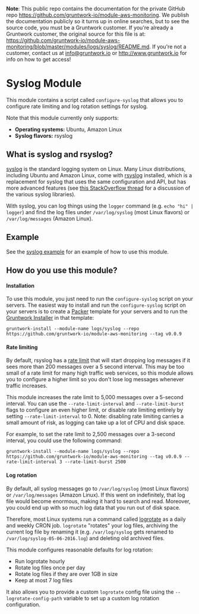 **Note**: This public repo contains the documentation for the private GitHub repo <https://github.com/gruntwork-io/module-aws-monitoring>.
We publish the documentation publicly so it turns up in online searches, but to see the source code, you must be a Gruntwork customer.
If you're already a Gruntwork customer, the original source for this file is at: <https://github.com/gruntwork-io/module-aws-monitoring/blob/master/modules/logs/syslog/README.md>.
If you're not a customer, contact us at <info@gruntwork.io> or <http://www.gruntwork.io> for info on how to get access!

# Syslog Module

This module contains a script called `configure-syslog` that allows you to configure rate limiting and log rotation
settings for syslog.

Note that this module currently only supports:

* **Operating systems:** Ubuntu, Amazon Linux
* **Syslog flavors:** rsyslog

## What is syslog and rsyslog?

[syslog](https://en.wikipedia.org/wiki/Syslog) is the standard logging system on Linux. Many Linux distributions,
including Ubuntu and Amazon Linux, come with [rsyslog](http://www.rsyslog.com/) installed, which is a replacement for
syslog that uses the same configuration and API, but has more advanced features (see [this StackOverflow
thread](http://serverfault.com/a/692329/326638) for a discussion of the various syslog libraries).

With syslog, you can log things using the `logger` command (e.g. `echo "hi" | logger`) and find the log files under
`/var/log/syslog` (most Linux flavors) or `/var/log/messages` (Amazon Linux).

## Example

See the [syslog example](/examples/syslog) for an example of how to use this module.

## How do you use this module?

#### Installation

To use this module, you just need to run the `configure-syslog` script on your servers. The easiest way to install and
run the `configure-syslog` script on your servers is to create a [Packer](https://www.packer.io/) template
for your servers and to run the [Gruntwork Installer](https://github.com/gruntwork-io/gruntwork-installer) in that
template:

```
gruntwork-install --module-name logs/syslog --repo https://github.com/gruntwork-io/module-aws-monitoring --tag v0.0.9
```

#### Rate limiting

By default, rsyslog has a [rate limit](http://www.rsyslog.com/tag/rate-limiting/) that will start dropping log messages
if it sees more than 200 messages over a 5 second interval. This may be too small of a rate limit for many high traffic
web services, so this module allows you to configure a higher limit so you don't lose log messages whenever traffic
increases.

This module increases the rate limit to 5,000 messages over a 5-second interval. You can use the `--rate-limit-interval`
and `--rate-limit-burst` flags to configure an even higher limit, or disable rate limiting entirely by setting
`--rate-limit-interval` to 0. Note: disabling rate limiting carries a small amount of risk, as logging can take up a
lot of CPU and disk space.

For example, to set the rate limit to 2,500 messages over a 3-second interval, you could use the following command:

```
gruntwork-install --module-name logs/syslog --repo https://github.com/gruntwork-io/module-aws-monitoring --tag v0.0.9 --rate-limit-interval 3 --rate-limit-burst 2500
```

#### Log rotation

By default, all syslog messages go to `/var/log/syslog` (most Linux flavors) or `/var/log/messages` (Amazon Linux). If
this went on indefinitely, that log file would become enormous, making it hard to search and read. Moreover, you could
end up with so much log data that you run out of disk space.

Therefore, most Linux systems run a command called [logrotate](http://www.linuxcommand.org/man_pages/logrotate8.html)
as a daily and weekly CRON job. `logrotate` "rotates" your log files, archiving the current log file by renaming it
(e.g. `/var/log/syslog` gets renamed to `/var/log/syslog-05-06-2016.log`) and deleting old archived files.

This module configures reasonable defaults for log rotation:

* Run logrotate hourly
* Rotate log files once per day
* Rotate log files if they are over 1GB in size
* Keep at most 7 log files

It also allows you to provide a custom `logrotate` config file using the `--logrotate-config-path` variable to set up a
custom log rotation configuration.
